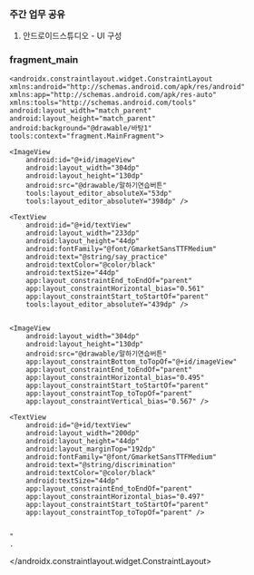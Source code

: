 ### 주간 업무 공유

1. 안드로이드스튜디오 - UI 구성

### fragment_main

    <androidx.constraintlayout.widget.ConstraintLayout xmlns:android="http://schemas.android.com/apk/res/android"
    xmlns:app="http://schemas.android.com/apk/res-auto"
    xmlns:tools="http://schemas.android.com/tools"
    android:layout_width="match_parent"
    android:layout_height="match_parent"
    android:background="@drawable/바탕1"
    tools:context="fragment.MainFragment">

    <ImageView
        android:id="@+id/imageView"
        android:layout_width="304dp"
        android:layout_height="130dp"
        android:src="@drawable/말하기연습버튼"
        tools:layout_editor_absoluteX="53dp"
        tools:layout_editor_absoluteY="398dp" />

    <TextView
        android:id="@+id/textView"
        android:layout_width="233dp"
        android:layout_height="44dp"
        android:fontFamily="@font/GmarketSansTTFMedium"
        android:text="@string/say_practice"
        android:textColor="@color/black"
        android:textSize="44dp"
        app:layout_constraintEnd_toEndOf="parent"
        app:layout_constraintHorizontal_bias="0.561"
        app:layout_constraintStart_toStartOf="parent"
        tools:layout_editor_absoluteY="439dp" />


    <ImageView
        android:layout_width="304dp"
        android:layout_height="130dp"
        android:src="@drawable/말하기연습버튼"
        app:layout_constraintBottom_toTopOf="@+id/imageView"
        app:layout_constraintEnd_toEndOf="parent"
        app:layout_constraintHorizontal_bias="0.495"
        app:layout_constraintStart_toStartOf="parent"
        app:layout_constraintTop_toTopOf="parent"
        app:layout_constraintVertical_bias="0.567" />

    <TextView
        android:id="@+id/textView"
        android:layout_width="200dp"
        android:layout_height="44dp"
        android:layout_marginTop="192dp"
        android:fontFamily="@font/GmarketSansTTFMedium"
        android:text="@string/discrimination"
        android:textColor="@color/black"
        android:textSize="44dp"
        app:layout_constraintEnd_toEndOf="parent"
        app:layout_constraintHorizontal_bias="0.497"
        app:layout_constraintStart_toStartOf="parent"
        app:layout_constraintTop_toTopOf="parent" />


    "
    .


   </androidx.constraintlayout.widget.ConstraintLayout>
